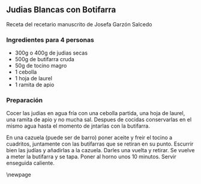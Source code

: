 ## Judias Blancas con Botifarra

Receta del recetario manuscrito de Josefa Garzón Salcedo

### Ingredientes para 4 personas

- 300g o 400g de judias secas
- 500g de butifarra cruda
- 50g de tocino magro
- 1 cebolla
- 1 hoja de laurel
- 1 ramita de apio

### Preparación

Cocer las judias en agua fría con una cebolla partida, una hoja de laurel, una ramita de apio y no mucha sal.
Despues de cocidas conservarlas en el mismo agua hasta el momento de jntarlas con la butifarra.

En una cazuela (puede ser de barro) poner aceite y freir el tocino a cuadritos,
juntamente con las butifarras que se retiran en su punto.
Escurrir bien las judías y añadirlas a la cazuela.
Darles una vuelta y retirar.
Se vuelve a meter la butifarra y se tapa.
Poner al horno unos 10 minutos.
Servir enseguida caliente.


\newpage

